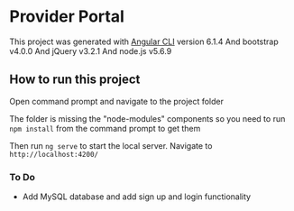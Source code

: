 # Provider Portal

This project was generated with [Angular CLI](https://github.com/angular/angular-cli) version 6.1.4
And bootstrap v4.0.0 
And jQuery v3.2.1
And node.js v5.6.9


## How to run this project

Open command prompt and navigate to the project folder 

The folder is missing the "node-modules" components so you need to run `npm install` from the command prompt to get them

Then run `ng serve` to start the local server. Navigate to `http://localhost:4200/`


### To Do
- Add MySQL database and add sign up and login functionality

